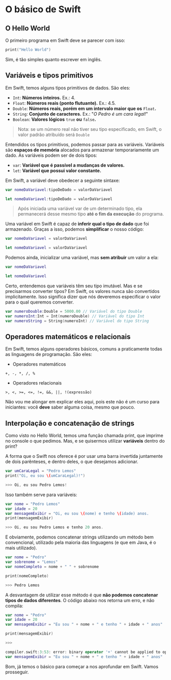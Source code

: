 # O básico de Swift

## O Hello World

O primeiro programa em Swift deve se parecer com isso:

```swift
print("Hello World")
```

Sim, é tão simples quanto escrever em inglês.

## Variáveis e tipos primitivos

Em Swift, temos alguns tipos primitivos de dados. São eles:

- ```Int```: **Números inteiros.** Ex.: 4.
- ```Float```: **Números reais (ponto flutuante).** Ex.: 4.5.
- ```Double```: **Números reais, porém em um intervalo maior que os** ```Float```**.**
- ```String```: **Conjunto de caracteres.** Ex.: "*O Pedro é um cara legal!*"
- ```Boolean```: **Valores lógicos** ```true``` **ou** ```false```**.**

> Nota: se um número real não tiver seu tipo especificado, em Swift, o valor padrão atribuído será ```Double```

Entendidos os tipos primitivos, podemos passar para as variáveis.
Variáveis são **espaços de memória** alocados para armazenar temporariamente um dado.
As variáveis podem ser de dois tipos:

- ```var```: **Variável que é passível a mudanças de valores.**
- ```let```: **Variável que possui valor constante.**

Em Swift, a variável deve obedecer a seguinte sintaxe:

```swift
var nomeDaVariavel:tipoDeDado = valorDaVariavel
```

```swift
let nomeDaVariavel:tipoDeDado = valorDaVariavel
```

> Após iniciada uma variável var de um determinado tipo, ela permanecerá desse mesmo tipo **até o fim da execução** do programa.

Uma variável em Swift é capaz de **inferir qual o tipo de dado** que foi armazenado.
Graças a isso, podemos **simplificar** o nosso código:

```swift
var nomeDaVariavel = valorDaVariavel
```

```swift
let nomeDaVariavel = valorDaVariavel
```

Podemos ainda, inicializar uma variável, mas **sem atribuir** um valor a ela:

```swift
var nomeDaVariavel
```

```swift
let nomeDaVariavel
```

Certo, entendemos que variáveis têm seu tipo imutável. Mas e se precisarmos converter tipos?
Em Swift, os valores nunca são convertidos implicitamente. Isso significa dizer que nós deveremos especificar o valor para o qual queremos converter.

```swift
var numeroDouble:Double = 5000.00 // Variável do tipo Double
var numeroInt:Int = Int(numeroDouble) // Variável do tipo Int
var numeroString = String(numeroInt) // Variável do tipo String
```

## Operadores matemáticos e relacionais

Em Swift, temos alguns operadores básicos, comuns a praticamente todas as linguagens de programação. São eles:

- Operadores matemáticos

```+, -, *, /, %```

- Operadores relacionais

```>, <, >=, <=, !=, &&, ||, !(expressão)```

Não vou me alongar em explicar eles aqui, pois este não é um curso para iniciantes: você **deve** saber alguma coisa, mesmo que pouco.

## Interpolação e concatenação de strings

Como visto no Hello World, temos uma função chamada print, que imprime no console o que pedimos. Mas, e se quisermos utilizar **variáveis** dentro do print?

A forma que o Swift nos oferece é por usar uma barra invertida juntamente de dois parênteses, e dentro deles, o que desejamos adicionar.

```swift
var umCaraLegal = "Pedro Lemos"
print("Oi, eu sou \(umCaraLegal)!")

>>> Oi, eu sou Pedro Lemos!
```

Isso também serve para variáveis:

```swift
var nome = "Pedro Lemos"
var idade = 20
var mensagemExibir = "Oi, eu sou \(nome) e tenho \(idade) anos.
print(mensagemExibir)

>>> Oi, eu sou Pedro Lemos e tenho 20 anos.
```

E obviamente, podemos concatenar strings utilizando um método bem convencional, utilizado pela maioria das linguagens (e que em Java, é o mais utilizado).

```swift
var nome = "Pedro"
var sobrenome = "Lemos"
var nomeCompleto = nome + " " + sobrenome

print(nomeCompleto)

>>> Pedro Lemos
```

A desvantagem de utilizar esse método é que **não podemos concatenar tipos de dados diferentes**. O código abaixo nos retorna um erro, e não compila:

```swift
var nome = "Pedro"
var idade = 20
var mensagemExibir = "Eu sou " + nome + " e tenho " + idade + " anos"

print(mensagemExibir)

>>>

compiler.swift:3:53: error: binary operator '+' cannot be applied to operands of type 'String' and 'Int'
var mensagemExibir = "Eu sou " + nome + " e tenho " + idade + " anos"
```

Bom, já temos o básico para começar a nos aprofundar em Swift. Vamos prosseguir.
